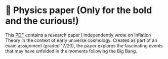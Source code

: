 # 🌌 Physics paper (Only for the bold and the curious!)
This [PDF](https://github.com/kian1509/Physics-paper/blob/main/Exam_paper_EWS.pdf) contains a research paper I independently wrote on Inflation Theory in the context of early universe cosmology. Created as part of an exam assignment (graded 17/20), the paper explores the fascinating events that may have unfolded in the moments following the Big Bang.
